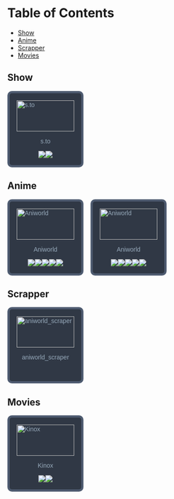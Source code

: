 # Table of Contents
* [Show](#Show)
* [Anime](#Anime)
* [Scrapper](#Scrapper)
* [Movies](#Movies)

## Show
<div style="display: flex; align-items: flex-start; gap: 1rem; flex-wrap: wrap;">
<a href='https://s.to' style='justify-self: center; height: 130px; aspect-ratio: 1/1; color: #97aabb; text-decoration: none; font-family: Arial, sans-serif;border-radius: 10px; display: flex; flex-direction: column; align-items: center; border: 5px solid #4e5b70; padding: 1rem; background: #303845;'>
<img src='https://s.to/favicon.ico' alt='s.to' style='height: 70px; width: 100%; object-fit: contain;'/>
<p>s.to</p>
<div style='display: flex; justify-content: space-around;'>
<img src='https://raw.githubusercontent.com/stevenrskelton/flag-icon/master/png/16/country-4x3/de.png'/>
<img src='https://raw.githubusercontent.com/stevenrskelton/flag-icon/master/png/16/country-4x3/us.png'/>
</div>
</a>
</div>


## Anime
<div style="display: flex; align-items: flex-start; gap: 1rem; flex-wrap: wrap;">
<a href='https://aniworld.to' style='justify-self: center; height: 130px; aspect-ratio: 1/1; color: #97aabb; text-decoration: none; font-family: Arial, sans-serif;border-radius: 10px; display: flex; flex-direction: column; align-items: center; border: 5px solid #4e5b70; padding: 1rem; background: #303845;'>
<img src='https://aniworld.to/favicon.ico' alt='Aniworld' style='height: 70px; width: 100%; object-fit: contain;'/>
<p>Aniworld</p>
<div style='display: flex; justify-content: space-around;'>
<img src='https://raw.githubusercontent.com/stevenrskelton/flag-icon/master/png/16/country-4x3/de.png'/>
<img src='https://raw.githubusercontent.com/stevenrskelton/flag-icon/master/png/16/country-4x3/us.png'/>
<img src='https://raw.githubusercontent.com/stevenrskelton/flag-icon/master/png/16/country-4x3/jp.png'/>
<img src='https://raw.githubusercontent.com/stevenrskelton/flag-icon/master/png/16/country-4x3/cn.png'/>
<img src='https://raw.githubusercontent.com/stevenrskelton/flag-icon/master/png/16/country-4x3/kr.png'/>
</div>
</a>
<a href='https://aniworld.to' style='justify-self: center; height: 130px; aspect-ratio: 1/1; color: #97aabb; text-decoration: none; font-family: Arial, sans-serif;border-radius: 10px; display: flex; flex-direction: column; align-items: center; border: 5px solid #4e5b70; padding: 1rem; background: #303845;'>
<img src='https://aniworld.to/favicon.ico' alt='Aniworld' style='height: 70px; width: 100%; object-fit: contain;'/>
<p>Aniworld</p>
<div style='display: flex; justify-content: space-around;'>
<img src='https://raw.githubusercontent.com/stevenrskelton/flag-icon/master/png/16/country-4x3/de.png'/>
<img src='https://raw.githubusercontent.com/stevenrskelton/flag-icon/master/png/16/country-4x3/us.png'/>
<img src='https://raw.githubusercontent.com/stevenrskelton/flag-icon/master/png/16/country-4x3/jp.png'/>
<img src='https://raw.githubusercontent.com/stevenrskelton/flag-icon/master/png/16/country-4x3/cn.png'/>
<img src='https://raw.githubusercontent.com/stevenrskelton/flag-icon/master/png/16/country-4x3/kr.png'/>
</div>
</a>
</div>


## Scrapper
<div style="display: flex; align-items: flex-start; gap: 1rem; flex-wrap: wrap;">
<a href='https://github.com/wolfswolke/aniworld_scraper' style='justify-self: center; height: 130px; aspect-ratio: 1/1; color: #97aabb; text-decoration: none; font-family: Arial, sans-serif;border-radius: 10px; display: flex; flex-direction: column; align-items: center; border: 5px solid #4e5b70; padding: 1rem; background: #303845;'>
<img src='https://github.com/favicon.ico' alt='aniworld_scraper' style='height: 70px; width: 100%; object-fit: contain;'/>
<p>aniworld_scraper</p>
<div style='display: flex; justify-content: space-around;'>
</div>
</a>
</div>


## Movies
<div style="display: flex; align-items: flex-start; gap: 1rem; flex-wrap: wrap;">
<a href='https://kinox.to' style='justify-self: center; height: 130px; aspect-ratio: 1/1; color: #97aabb; text-decoration: none; font-family: Arial, sans-serif;border-radius: 10px; display: flex; flex-direction: column; align-items: center; border: 5px solid #4e5b70; padding: 1rem; background: #303845;'>
<img src='https://kinox.to/favicon.ico' alt='Kinox' style='height: 70px; width: 100%; object-fit: contain;'/>
<p>Kinox</p>
<div style='display: flex; justify-content: space-around;'>
<img src='https://raw.githubusercontent.com/stevenrskelton/flag-icon/master/png/16/country-4x3/de.png'/>
<img src='https://raw.githubusercontent.com/stevenrskelton/flag-icon/master/png/16/country-4x3/us.png'/>
</div>
</a>
</div>


